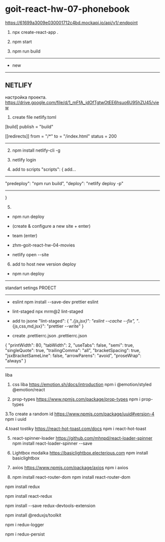 # goit-react-hw-07-phonebook

https://61699a3009e030001712c4bd.mockapi.io/api/v1/:endpoint

1. npx create-react-app .

2. npm start

3. npm run build

---

- new

---

## NETLIFY

настройка проекта.
https://drive.google.com/file/d/1_mFfA_jdOfTgtwOtEE6hsuo6U95hZU45/view

1. create file netlify.toml

[build] publish = "build"

[[redirects]] from = "/\*" to = "/index.html" status = 200

---

2.  npm install netlify-cli -g

3.  netlify login

4.  add to scripts "scripts": { add...

---

"predeploy": "npm run build", "deploy": "netlify deploy -p"

---

}

5.

- npm run deploy
- (create & configure a new site + enter)
- team (enter)
- zhm-goit-react-hw-04-movies

- netlify open --site

6. add to host new version deploy

- npm run deploy

---

standart setings PROECT

---

- eslint npm install --save-dev prettier eslint

- lint-staged npx mrm@2 lint-staged

- add to jsone "lint-staged": { "_.{js,jsx}": "eslint --cache --fix",
  "_.{js,css,md,jsx}": "prettier --write" }

- create .prettierrc.json .prettierrc.json

{ "printWidth": 80, "tabWidth": 2, "useTabs": false, "semi": true,
"singleQuote": true, "trailingComma": "all", "bracketSpacing": true,
"jsxBracketSameLine": false, "arrowParens": "avoid", "proseWrap": "always" }

---

liba

1. css liba https://emotion.sh/docs/introduction npm i @emotion/styled
   @emotion/react

2. prop-types https://www.npmjs.com/package/prop-types npm i prop-types

3.To create a random id https://www.npmjs.com/package/uuid#version-4 npm i uuid

4.toast tostiky https://react-hot-toast.com/docs npm i react-hot-toast

5. react-spinner-loader https://github.com/mhnpd/react-loader-spinner npm
   install react-loader-spinner --save

6. Lightbox modalka https://basiclightbox.electerious.com npm install
   basiclightbox

7. axios https://www.npmjs.com/package/axios npm i axios

8. npm install react-router-dom npm install react-router-dom

npm install redux

npm install react-redux

npm install --save redux-devtools-extension

npm install @reduxjs/toolkit

npm i redux-logger

npm i redux-persist
